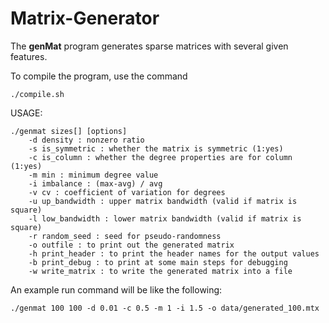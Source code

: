 # Matrix-Generator
The **genMat** program generates sparse matrices with several given features.

To compile the program, use the command
```
./compile.sh
```

USAGE: 

```
./genmat sizes[] [options]                                                                                                                               
	-d density : nonzero ratio                              
	-s is_symmetric : whether the matrix is symmetric (1:yes)
	-c is_column : whether the degree properties are for column (1:yes)
	-m min : minimum degree value
	-i imbalance : (max-avg) / avg
	-v cv : coefficient of variation for degrees    
	-u up_bandwidth : upper matrix bandwidth (valid if matrix is square)
	-l low_bandwidth : lower matrix bandwidth (valid if matrix is square)
	-r random_seed : seed for pseudo-randomness                                                                                                                          
	-o outfile : to print out the generated matrix
	-h print_header : to print the header names for the output values 
	-b print_debug : to print at some main steps for debugging
	-w write_matrix : to write the generated matrix into a file
```

An example run command will be like the following:
```
./genmat 100 100 -d 0.01 -c 0.5 -m 1 -i 1.5 -o data/generated_100.mtx
```
